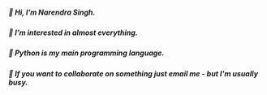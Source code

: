 ##### 👋 Hi, I’m Narendra Singh.

##### 👀 I’m interested in almost everything.

##### 🌱 Python is my main programming language.

##### 💞️ If you want to collaborate on something just email me - but I'm usually busy.

<!---
Spartanlasergun/Spartanlasergun is a ✨ special ✨ repository because its `README.md` (this file) appears on your GitHub profile.
You can click the Preview link to take a look at your changes.
--->

